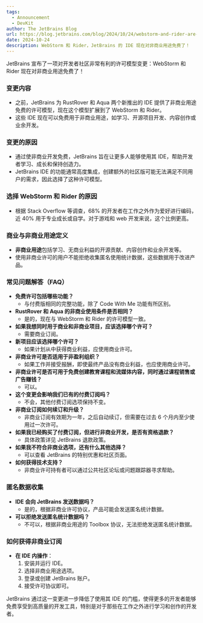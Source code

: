 ```yaml
---
tags:
  - Announcement
  - DevKit
author: The JetBrains Blog
url: https://blog.jetbrains.com/blog/2024/10/24/webstorm-and-rider-are-now-free-for-non-commercial-use/
date: 2024-10-24
description: WebStorm 和 Rider，JetBrains 的 IDE 现在对非商业用途免费了！
---
```

JetBrains 宣布了一项对开发者社区非常有利的许可模型变更：WebStorm 和 Rider 现在对非商业用途免费了！

### 变更内容

- 之前，JetBrains 为 RustRover 和 Aqua 两个新推出的 IDE 提供了非商业用途免费的许可模型，现在这个模型扩展到了 WebStorm 和 Rider。
- 这些 IDE 现在可以免费用于非商业用途，如学习、开源项目开发、内容创作或业余开发。

### 变更的原因

- 通过使非商业开发免费，JetBrains 旨在让更多人能够使用其 IDE，帮助开发者学习、成长和保持创造力。
- JetBrains IDE 的功能通常高度集成，创建额外的社区版可能无法满足不同用户的需求，因此选择了这种许可模型。

### 选择 WebStorm 和 Rider 的原因

- 根据 Stack Overflow 等调查，68% 的开发者在工作之外作为爱好进行编码，近 40% 用于专业成长或自学。对于游戏和 web 开发来说，这个比例更高。

### 商业与非商业用途定义

- **非商业用途**包括学习、无商业利益的开源贡献、内容创作和业余开发等。
- 使用非商业许可的用户不能拒绝收集匿名使用统计数据，这些数据用于改进产品。

### 常见问题解答（FAQ）

- **免费许可包括哪些功能？**
  - 与付费版相同的完整功能，除了 Code With Me 功能有所区别。
- **RustRover 和 Aqua 的非商业使用条件是否相同？**
  - 是的，现在与 WebStorm 和 Rider 的许可模型一致。
- **如果我想同时用于商业和非商业项目，应该选择哪个许可？**
  - 需要商业订阅。
- **新项目应该选择哪个许可？**
  - 如果计划从中获得商业利益，应使用商业许可。
- **非商业许可是否适用于非盈利组织？**
  - 如果工作并接受报酬，即使最终产品没有商业利益，也应使用商业许可。
- **非商业许可是否可用于免费创建教育课程和流媒体内容，同时通过课程销售或广告赚钱？**
  - 可以。
- **这个变更会影响我们已有的付费订阅吗？**
  - 不会，其他付费订阅选项保持不变。
- **非商业订阅如何续订和升级？**
  - 非商业订阅有效期为一年，之后自动续订，但需要在过去 6 个月内至少使用过一次许可。
- **如果我已经购买了付费订阅，但进行非商业开发，是否有资格退款？**
  - 具体政策详见 JetBrains 退款政策。
- **如果我不符合非商业选项，还有什么其他选择？**
  - 可以查看 JetBrains 的特别优惠和社区页面。
- **如何获得技术支持？**
  - 非商业许可持有者可以通过公共社区论坛或问题跟踪器寻求帮助。

### 匿名数据收集

- **IDE 会向 JetBrains 发送数据吗？**
  - 是的，根据非商业许可协议，产品可能会发送匿名统计数据。
- **可以拒绝发送匿名统计数据吗？**
  - 不可以，根据非商业用途的 Toolbox 协议，无法拒绝发送匿名统计数据。

### 如何获得非商业订阅

- **在 IDE 内操作**：
  1. 安装并运行 IDE。
  2. 选择非商业用途选项。
  3. 登录或创建 JetBrains 账户。
  4. 接受许可协议即可。

JetBrains 通过这一变更进一步降低了使用其 IDE 的门槛，使得更多的开发者能够免费享受到高质量的开发工具，特别是对于那些在工作之外进行学习和创作的开发者。